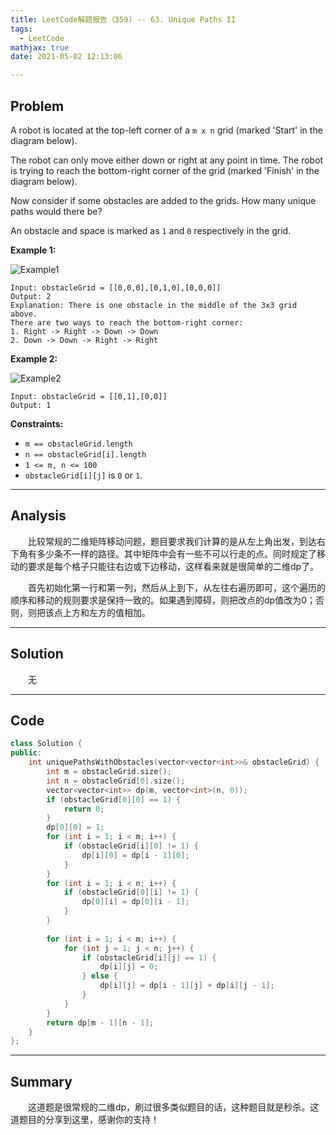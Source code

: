 ```yaml
---
title: LeetCode解题报告（359) -- 63. Unique Paths II
tags:
  - LeetCode
mathjax: true
date: 2021-05-02 12:13:06

---
```


## Problem

A robot is located at the top-left corner of a `m x n` grid (marked 'Start' in the diagram below).

The robot can only move either down or right at any point in time. The robot is trying to reach the bottom-right corner of the grid (marked 'Finish' in the diagram below).

Now consider if some obstacles are added to the grids. How many unique paths would there be?

An obstacle and space is marked as `1` and `0` respectively in the grid.

<!-- more -->

**Example 1:**

![Example1](https://assets.leetcode.com/uploads/2020/11/04/robot1.jpg)

```
Input: obstacleGrid = [[0,0,0],[0,1,0],[0,0,0]]
Output: 2
Explanation: There is one obstacle in the middle of the 3x3 grid above.
There are two ways to reach the bottom-right corner:
1. Right -> Right -> Down -> Down
2. Down -> Down -> Right -> Right
```

**Example 2:**

![Example2](https://assets.leetcode.com/uploads/2020/11/04/robot2.jpg)

```
Input: obstacleGrid = [[0,1],[0,0]]
Output: 1
```

**Constraints:**

- `m == obstacleGrid.length`
- `n == obstacleGrid[i].length`
- `1 <= m, n <= 100`
- `obstacleGrid[i][j]` is `0` or `1`.

------

## Analysis

&emsp;&emsp;比较常规的二维矩阵移动问题，题目要求我们计算的是从左上角出发，到达右下角有多少条不一样的路径。其中矩阵中会有一些不可以行走的点。同时规定了移动的要求是每个格子只能往右边或下边移动，这样看来就是很简单的二维dp了。

&emsp;&emsp;首先初始化第一行和第一列，然后从上到下，从左往右遍历即可，这个遍历的顺序和移动的规则要求是保持一致的。如果遇到障碍，则把改点的dp值改为0；否则，则把该点上方和左方的值相加。

------

## Solution

&emsp;&emsp;无

------

## Code

```c++
class Solution {
public:
    int uniquePathsWithObstacles(vector<vector<int>>& obstacleGrid) {
        int m = obstacleGrid.size();
        int n = obstacleGrid[0].size();
        vector<vector<int>> dp(m, vector<int>(n, 0));
        if (obstacleGrid[0][0] == 1) {
            return 0;
        }
        dp[0][0] = 1;
        for (int i = 1; i < m; i++) {
            if (obstacleGrid[i][0] != 1) {
                dp[i][0] = dp[i - 1][0];
            }
        }
        for (int i = 1; i < n; i++) {
            if (obstacleGrid[0][i] != 1) {
                dp[0][i] = dp[0][i - 1];
            }
        }
        
        for (int i = 1; i < m; i++) {
            for (int j = 1; j < n; j++) {
                if (obstacleGrid[i][j] == 1) {
                    dp[i][j] = 0;
                } else {
                    dp[i][j] = dp[i - 1][j] + dp[i][j - 1];
                }
            }
        }
        return dp[m - 1][n - 1];
    }
};
```

------

## Summary

&emsp;&emsp;这道题是很常规的二维dp，刷过很多类似题目的话，这种题目就是秒杀。这道题目的分享到这里，感谢你的支持！
